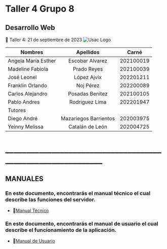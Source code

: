 # Taller 4 Grupo 8
## Desarrollo Web
:paperclip: Taller 4:   21 de septiembre de 2023
![Usac Logo](https://upload.wikimedia.org/wikipedia/commons/4/4a/Usac_logo.png)

<!-- TABLES -->
| Nombres              | Apellidos             |Carné       |
| -------------------- |:---------------------:| :---------:|
| Angela María Esther  | Escobar Alvarez       | 202100019  |
| Madeline Fabiola     | Prado Reyes           | 202100039  |
| José Leonel 	       | López Ajvix           | 202201211  |
| Franklin Orlando 	   | Noj Pérez             | 202200089  |
| Carlos Alejandro 	   | Posadas Benitez       | 202100105  |
| Pablo Andres  	     | Rodriguez Lima        | 202201947  |
|                            Tutores                        |
| Diego	André  	       | Mazariegos Barrientos | 202003975  |
| Yeinny Melissa       | Catalán de León       | 202004725  |
# ____________________________________________________________
## MANUALES 
### En este documento, encontrarás el manual técnico el cual describe las funciones del servidor.
- :file_folder:[Manual Técnico](Manual_Técnico_Taller4.pdf)
### En este documento, encontrarás el manual de usuario el cual describe el funcionamiento de la aplicación.
- :file_folder:[Manual de Usuario](Manual_Usuario_Taller4.pdf) 
